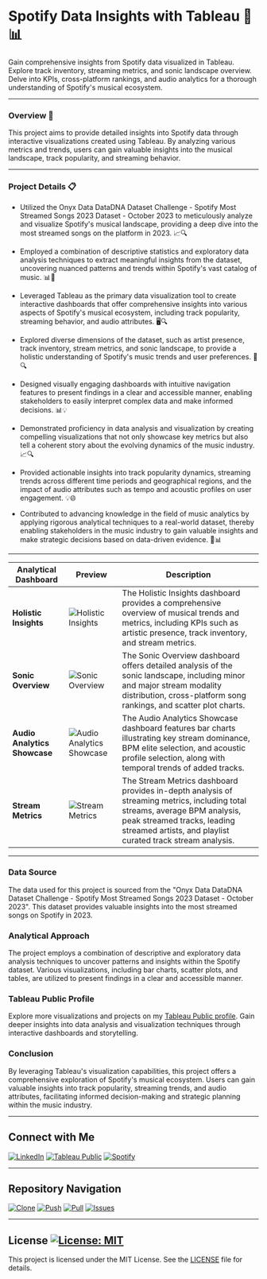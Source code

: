 # Spotify Data Insights with Tableau 🎵📊

Gain comprehensive insights from Spotify data visualized in Tableau. Explore track inventory, streaming metrics, and sonic landscape overview. Delve into KPIs, cross-platform rankings, and audio analytics for a thorough understanding of Spotify's musical ecosystem.

---


### Overview 🌟

This project aims to provide detailed insights into Spotify data through interactive visualizations created using Tableau. By analyzing various metrics and trends, users can gain valuable insights into the musical landscape, track popularity, and streaming behavior.

---

### Project Details 📋
- Utilized the Onyx Data DataDNA Dataset Challenge - Spotify Most Streamed Songs 2023 Dataset - October 2023 to meticulously analyze and visualize Spotify's musical landscape, providing a deep dive into the most streamed songs on the platform in 2023. 📈🔍

- Employed a combination of descriptive statistics and exploratory data analysis techniques to extract meaningful insights from the dataset, uncovering nuanced patterns and trends within Spotify's vast catalog of music. 📊🔬

- Leveraged Tableau as the primary data visualization tool to create interactive dashboards that offer comprehensive insights into various aspects of Spotify's musical ecosystem, including track popularity, streaming behavior, and audio attributes. 🖥️🔍

- Explored diverse dimensions of the dataset, such as artist presence, track inventory, stream metrics, and sonic landscape, to provide a holistic understanding of Spotify's music trends and user preferences. 🎵🔍

- Designed visually engaging dashboards with intuitive navigation features to present findings in a clear and accessible manner, enabling stakeholders to easily interpret complex data and make informed decisions. 📊💡

- Demonstrated proficiency in data analysis and visualization by creating compelling visualizations that not only showcase key metrics but also tell a coherent story about the evolving dynamics of the music industry. 📈🔍

- Provided actionable insights into track popularity dynamics, streaming trends across different time periods and geographical regions, and the impact of audio attributes such as tempo and acoustic profiles on user engagement. 💡🌐

- Contributed to advancing knowledge in the field of music analytics by applying rigorous analytical techniques to a real-world dataset, thereby enabling stakeholders in the music industry to gain valuable insights and make strategic decisions based on data-driven evidence. 🎵📊

---

| **Analytical Dashboard** | **Preview** |**Description** |
|--------------------------|-------------|----------------|
| **Holistic Insights** | ![Holistic Insights](https://github.com/virajbhutada/Tableau-DataViz-Portfolio/assets/143819712/21b6fb0c-0b81-45c2-ae7b-3ff9f6399f23) | The Holistic Insights dashboard provides a comprehensive overview of musical trends and metrics, including KPIs such as artistic presence, track inventory, and stream metrics. |
| **Sonic Overview** | ![Sonic Overview](https://github.com/virajbhutada/Tableau-DataViz-Portfolio/assets/143819712/1ac7dcff-afad-47f2-a75d-5d8795839074) | The Sonic Overview dashboard offers detailed analysis of the sonic landscape, including minor and major stream modality distribution, cross-platform song rankings, and scatter plot charts.  |
| **Audio Analytics Showcase** | ![Audio Analytics Showcase](https://github.com/virajbhutada/Tableau-DataViz-Portfolio/assets/143819712/b783068d-1b76-4bd2-acd5-3f8e05cf974a) | The Audio Analytics Showcase dashboard features bar charts illustrating key stream dominance, BPM elite selection, and acoustic profile selection, along with temporal trends of added tracks.|
| **Stream Metrics** | ![Stream Metrics](https://github.com/virajbhutada/Tableau-DataViz-Portfolio/assets/143819712/e7d65f8d-3c1b-46b9-ab2b-bb76d60e1c8d) | The Stream Metrics dashboard provides in-depth analysis of streaming metrics, including total streams, average BPM analysis, peak streamed tracks, leading streamed artists, and playlist curated track stream analysis. |

---

### Data Source

The data used for this project is sourced from the "Onyx Data DataDNA Dataset Challenge - Spotify Most Streamed Songs 2023 Dataset - October 2023". This dataset provides valuable insights into the most streamed songs on Spotify in 2023.

### Analytical Approach

The project employs a combination of descriptive and exploratory data analysis techniques to uncover patterns and insights within the Spotify dataset. Various visualizations, including bar charts, scatter plots, and tables, are utilized to present findings in a clear and accessible manner.

### Tableau Public Profile

Explore more visualizations and projects on my [Tableau Public profile](https://public.tableau.com/app/profile/viraj.bhutada/vizzes). Gain deeper insights into data analysis and visualization techniques through interactive dashboards and storytelling.

### Conclusion

By leveraging Tableau's visualization capabilities, this project offers a comprehensive exploration of Spotify's musical ecosystem. Users can gain valuable insights into track popularity, streaming trends, and audio attributes, facilitating informed decision-making and strategic planning within the music industry.

---

## Connect with Me

[![LinkedIn](https://img.shields.io/badge/LinkedIn-Profile-blue?logo=linkedin)](https://www.linkedin.com/in/virajbhutada/)
[![Tableau Public](https://img.shields.io/badge/Tableau-Public-lightblue?logo=tableau)](https://public.tableau.com/app/profile/viraj.bhutada/vizzes)
[![Spotify](https://img.shields.io/badge/Spotify-Profile-brightgreen?logo=spotify)](https://open.spotify.com/user/virajbhutada)

---

## Repository Navigation

[![Clone](https://img.shields.io/badge/Clone-Repository-brown.svg)](https://github.com/virajbhutada/Spotify-Data-Insights-Tableau.git)
[![Push](https://img.shields.io/badge/Push-Code-blue.svg)](https://github.com/virajbhutada/Spotify-Data-Insights-Tableau)
[![Pull](https://img.shields.io/badge/Pull-Request-lavender.svg)](https://github.com/virajbhutada/Spotify-Data-Insights-Tableau/pulls)
[![Issues](https://img.shields.io/badge/Issues-Report-red.svg)](https://github.com/virajbhutada/Spotify-Data-Insights-Tableau/issues)

---

## License [![License: MIT](https://img.shields.io/badge/License-MIT-yellow.svg)](https://opensource.org/licenses/MIT)

This project is licensed under the MIT License. See the [LICENSE](LICENSE) file for details.
